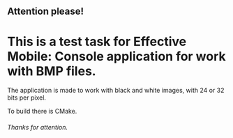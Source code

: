 ## Attention please!
# This is a test task for Effective Mobile: Console application for work with BMP files.

The application is made to work with black and white images, with 24 or 32 bits per pixel. 

To build there is CMake.

###### Thanks for attention.